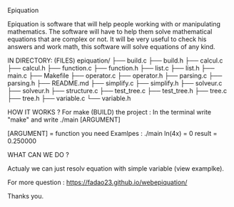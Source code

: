 Epiquation

  Epiquation is software that will help people working with or manipulating
  mathematics. The software will have to help them solve mathematical equations
  that are complex or not. It will be very useful to check his answers and work 
  math, this software will solve equations of any kind.

IN DIRECTORY: (FILES)
  epiquation/
    ├── build.c
    ├── build.h
    ├── calcul.c
    ├── calcul.h
    ├── function.c
    ├── function.h
    ├── list.c
    ├── list.h
    ├── main.c
    ├── Makefile
    ├── operator.c
    ├── operator.h
    ├── parsing.c
    ├── parsing.h
    ├── README.md
    ├── simplify.c
    ├── simplify.h
    ├── solveur.c
    ├── solveur.h
    ├── structure.c
    ├── test_tree.c
    ├── test_tree.h
    ├── tree.c
    ├── tree.h
    ├── variable.c
    └── variable.h

HOW IT WORKS ?
  For make (BUILD) the project :
    In the terminal write "make" and write ./main [ARGUMENT]

  [ARGUMENT] = function you need
    Examlpes :
        ./main ln(4x) = 0
        result = 0.250000

WHAT CAN WE DO ?

  Actualy we can just resolv equation with simple variable (view examplke).

For more question : https://fadao23.github.io/webepiquation/

Thanks you.
